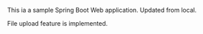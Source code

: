 This ia a sample Spring Boot Web application. Updated from local.

File upload feature is implemented.